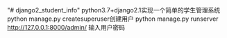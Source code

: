 "# django2_student_info" 
python3.7+django2.1实现一个简单的学生管理系统
python manage.py createsuperuser创建用户
python manage.py runserver
http://127.0.0.1:8000/admin/
输入用户密码
